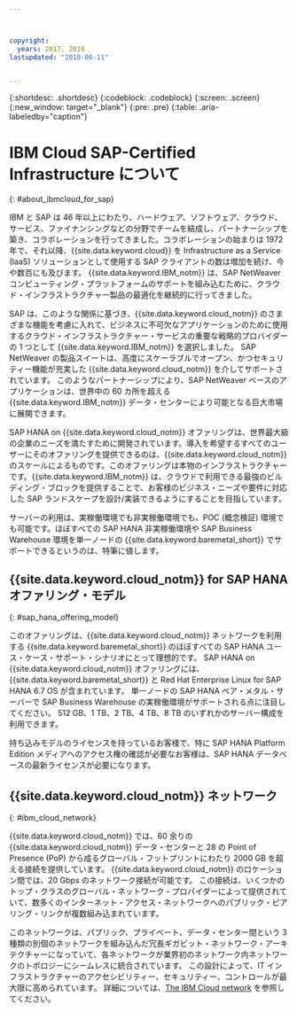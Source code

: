 ```yaml
---



copyright:
  years: 2017, 2018
lastupdated: "2018-06-11"


---
```


{:shortdesc: .shortdesc}
{:codeblock: .codeblock}
{:screen: .screen}
{:new_window: target="_blank"}
{:pre: .pre}
{:table: .aria-labeledby="caption"}


# IBM Cloud SAP-Certified Infrastructure について
{: #about_ibmcloud_for_sap}

IBM と SAP は 46 年以上にわたり、ハードウェア、ソフトウェア、クラウド、サービス、ファイナンシングなどの分野でチームを結成し、パートナーシップを築き、コラボレーションを行ってきました。コラボレーションの始まりは 1972 年で、それ以降、{{site.data.keyword.cloud}} を Infrastructure as a Service (IaaS) ソリューションとして使用する SAP クライアントの数は増加を続け、今や数百にも及びます。 {{site.data.keyword.IBM_notm}} は、SAP NetWeaver コンピューティング・プラットフォームのサポートを組み込むために、クラウド・インフラストラクチャー製品の最適化を継続的に行ってきました。 

SAP は、このような関係に基づき、{{site.data.keyword.cloud_notm}} のさまざまな機能を考慮に入れて、ビジネスに不可欠なアプリケーションのために使用するクラウド・インフラストラクチャー・サービスの重要な戦略的プロバイダーの 1 つとして {{site.data.keyword.IBM_notm}} を選択しました。 SAP NetWeaver の製品スイートは、高度にスケーラブルでオープン、かつセキュリティー機能が充実した {{site.data.keyword.cloud_notm}} を介してサポートされています。 このようなパートナーシップにより、SAP NetWeaver ベースのアプリケーションは、世界中の 60 カ所を超える {{site.data.keyword.IBM_notm}} データ・センターにより可能となる巨大市場に展開できます。

SAP HANA on {{site.data.keyword.cloud_notm}} オファリングは、世界最大級の企業のニーズを満たすために開発されています。導入を希望するすべてのユーザーにそのオファリングを提供できるのは、{{site.data.keyword.cloud_notm}} のスケールによるものです。このオファリングは本物のインフラストラクチャーです。{{site.data.keyword.IBM_notm}} は、クラウドで利用できる最強のビルディング・ブロックを提供することで、お客様のビジネス・ニーズや要件に対応した SAP ランドスケープを設計/実装できるようにすることを目指しています。

サーバーの利用は、実稼働環境でも非実稼働環境でも、POC (概念検証) 環境でも可能です。ほぼすべての SAP HANA 非実稼働環境や SAP Business Warehouse 環境を単一ノードの {{site.data.keyword.baremetal_short}} でサポートできるというのは、特筆に値します。

## {{site.data.keyword.cloud_notm}} for SAP HANA オファリング・モデル
{: #sap_hana_offering_model}

このオファリングは、{{site.data.keyword.cloud_notm}} ネットワークを利用する {{site.data.keyword.baremetal_short}} のほぼすべての SAP HANA ユース・ケース・サポート・シナリオにとって理想的です。 SAP HANA on {{site.data.keyword.cloud_notm}} オファリングには、{{site.data.keyword.baremetal_short}} と Red Hat Enterprise Linux for SAP HANA 6.7 OS が含まれています。 単一ノードの SAP HANA ベア・メタル・サーバーで SAP Business Warehouse の実稼働環境がサポートされる点に注目してください。 512 GB、1 TB、2 TB、4 TB、8 TB のいずれかのサーバー構成を利用できます。

持ち込みモデルのライセンスを持っているお客様で、特に SAP HANA Platform Edition メディアへのアクセス権の確認が必要なお客様は、SAP HANA データベースの最新ライセンスが必要になります。 

## {{site.data.keyword.cloud_notm}} ネットワーク
{: #ibm_cloud_network}

{{site.data.keyword.cloud_notm}} では、60 余りの {{site.data.keyword.cloud_notm}} データ・センターと 28 の Point of Presence (PoP) から成るグローバル・フットプリントにわたり 2000 GB を超える接続を提供しています。 {{site.data.keyword.cloud_notm}} のロケーション間では、20 Gbps のネットワーク接続が可能です。 この接続は、いくつかのトップ・クラスのグローバル・ネットワーク・プロバイダーによって提供されていて、数多くのインターネット・アクセス・ネットワークへのパブリック・ピアリング・リンクが複数組み込まれています。

このネットワークは、パブリック、プライベート、データ・センター間という 3 種類の別個のネットワークを組み込んだ冗長ギガビット・ネットワーク・アーキテクチャーになっていて、各ネットワークが業界初のネットワーク内ネットワークのトポロジーにシームレスに統合されています。 この設計によって、IT インフラストラクチャーのアクセシビリティー、セキュリティー、コントロールが最大限に高められています。 詳細については、[The IBM Cloud network](https://www.ibm.com/cloud-computing/bluemix/our-network) を参照してください。

